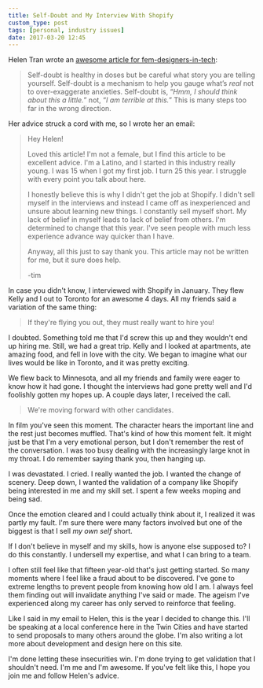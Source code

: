 ```yaml
---
title: Self-Doubt and My Interview With Shopify
custom_type: post
tags: [personal, industry issues]
date: 2017-03-20 12:45
---
```

Helen Tran wrote an [awesome article for fem-designers-in-tech](http://helentran.com/an-open-letter
):

> Self-doubt is healthy in doses but be careful what story you are telling yourself. Self-doubt is a mechanism to help you gauge what’s *real* not to over-exaggerate anxieties. Self-doubt is, “*Hmm, I should think about this a little.*” not, “*I am terrible at this.*” This is many steps too far in the wrong direction.

Her advice struck a cord with me, so I wrote her an email:

> Hey Helen!
>
> Loved this article! I'm not a female, but I find this article to be excellent advice. I'm a Latino, and I started in this industry really young. I was 15 when I got my first job. I turn 25 this year. I struggle with every point you talk about here.
>
> I honestly believe this is why I didn't get the job at Shopify. I didn't sell myself in the interviews and instead I came off as inexperienced and unsure about learning new things. I constantly sell myself short. My lack of belief in myself leads to lack of belief from others. I'm determined to change that this year. I've seen people with much less experience advance way quicker than I have.
>
> Anyway, all this just to say thank you. This article may not be written for me, but it sure does help.
>
> -tim

In case you didn't know, I interviewed with Shopify in January. They flew Kelly and I out to Toronto for an awesome 4 days. All my friends said a variation of the same thing:

> If they're flying you out, they must really want to hire you!

I doubted. Something told me that I'd screw this up  and they wouldn't end up hiring me. Still, we had a great trip. Kelly and I looked at apartments, ate amazing food, and fell in love with the city. We began to imagine what our lives would be like in Toronto, and it was pretty exciting.

We flew back to Minnesota, and all my friends and family were eager to know how it had gone. I thought the interviews had gone pretty well and I'd foolishly gotten my hopes up. A couple days later, I received the call.

> We're moving forward with other candidates.

In film you've seen this moment. The character hears the important line and the rest just becomes muffled. That's kind of how this moment felt. It might just be that I'm a very emotional person, but I don't remember the rest of the conversation. I was too busy dealing with the increasingly large knot in my throat. I do remember saying thank you, then hanging up.

I was devastated. I cried. I really wanted the job. I wanted the change of scenery. Deep down, I wanted the validation of a company like Shopify being interested in me and my skill set. I spent a few weeks moping and being sad.

Once the emotion cleared and I could actually think about it, I realized it was partly my fault. I'm sure there were many factors involved but one of the biggest is that I sell *my own self* short.

If I don't believe in myself and my skills, how is anyone else supposed to? I do this constantly. I undersell my expertise, and what I can bring to a team.

I often still feel like that fifteen year-old that's just getting started. So many moments where I feel like a fraud about to be discovered. I've gone to extreme lengths to prevent people from knowing how old I am. I always feel them finding out will invalidate anything I've said or made. The ageism I've experienced along my career has only served to reinforce that feeling.

Like I said in my email to Helen, this is the year I decided to change this. I'll be speaking at a local conference here in the Twin Cities and have started to send proposals to many others around the globe. I'm also writing a lot more about development and design here on this site.

I'm done letting these insecurities win. I'm done trying to get validation that I shouldn't need. I'm me and I'm awesome. If you've felt like this, I hope you join me and follow Helen's advice.